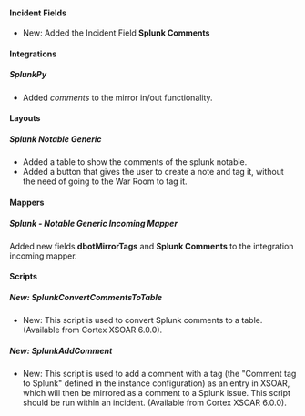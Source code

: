 
#### Incident Fields

- New: Added the Incident Field **Splunk Comments**

#### Integrations

##### SplunkPy

- Added *comments* to the mirror in/out functionality.

#### Layouts

##### Splunk Notable Generic

- Added a table to show the comments of the splunk notable.
- Added a button that gives the user to create a note and tag it, without the need of going to the War Room to tag it.

#### Mappers

##### Splunk - Notable Generic Incoming Mapper

Added new fields **dbotMirrorTags** and **Splunk Comments** to the integration incoming mapper.

#### Scripts

##### New: SplunkConvertCommentsToTable

- New: This script is used to convert Splunk comments to a table. (Available from Cortex XSOAR 6.0.0).
##### New: SplunkAddComment

- New: This script is used to add a comment with a tag (the "Comment tag to Splunk" defined in the instance configuration) as an entry in XSOAR, which will then be mirrored as a comment to a Splunk issue. This script should be run within an incident. (Available from Cortex XSOAR 6.0.0).

